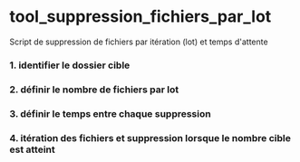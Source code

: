 # tool_suppression_fichiers_par_lot

Script de suppression de fichiers par itération (lot) et temps d'attente

### 1. identifier le dossier cible
### 2. définir le nombre de fichiers par lot
### 3. définir le temps entre chaque suppression
### 4. itération des fichiers et suppression lorsque le nombre cible est atteint 
